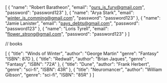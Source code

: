 [
{
"name": "Robert Baratheon",
"email": "ours_is_fury@gmail.com",
"password": "password123"
},
{
"name": "Arya Stark",
"email": "winter_is_comming@gmail.com",
"password": "password123"
},
{
"name": "Jamie Lanister",
"email": "pays_debts@gmail.com",
"password": "password123"
},
{
"name": "Loris Tyrell",
"email": "flower_strong@gmail.com",
"password": "password123"
}
]

// books

[
{
"title": "Winds of Winter",
"author": "George Martin"
"genre": "Fantasy"
"ISBN": 87D
},
{
"title": "Redwall",
"author": "Brian Jaques",
"genre": "Fantasy",
"ISBN": "72A"
},
{
"title": "Dune",
"author": "Frank Herbert",
"genre": "sci-fi",
"ISBN": 43R"
},
{
"title": "Neuromancer",
"author": "William Gibson",
"genre": "sci-fi",
"ISBN": "85R"
}
]
